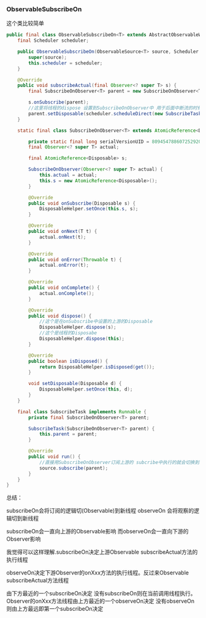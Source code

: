 ### ObservableSubscribeOn

这个类比较简单

```java
public final class ObservableSubscribeOn<T> extends AbstractObservableWithUpstream<T, T> {
    final Scheduler scheduler;

    public ObservableSubscribeOn(ObservableSource<T> source, Scheduler scheduler) {
        super(source);
        this.scheduler = scheduler;
    }

    @Override
    public void subscribeActual(final Observer<? super T> s) {
        final SubscribeOnObserver<T> parent = new SubscribeOnObserver<T>(s);

        s.onSubscribe(parent);
		//这里将线程的dispose 设置到SubscribeOnObserver中 用于后面中断流的时候中端线程
        parent.setDisposable(scheduler.scheduleDirect(new SubscribeTask(parent)));
    }

    static final class SubscribeOnObserver<T> extends AtomicReference<Disposable> implements Observer<T>, Disposable {

        private static final long serialVersionUID = 8094547886072529208L;
        final Observer<? super T> actual;

        final AtomicReference<Disposable> s;

        SubscribeOnObserver(Observer<? super T> actual) {
            this.actual = actual;
            this.s = new AtomicReference<Disposable>();
        }

        @Override
        public void onSubscribe(Disposable s) {
            DisposableHelper.setOnce(this.s, s);
        }

        @Override
        public void onNext(T t) {
            actual.onNext(t);
        }

        @Override
        public void onError(Throwable t) {
            actual.onError(t);
        }

        @Override
        public void onComplete() {
            actual.onComplete();
        }

        @Override
        public void dispose() {
            //这个是在onSubscribe中设置的上游的Disposable
            DisposableHelper.dispose(s);
            //这个是线程的Disposabe
            DisposableHelper.dispose(this);
        }

        @Override
        public boolean isDisposed() {
            return DisposableHelper.isDisposed(get());
        }

        void setDisposable(Disposable d) {
            DisposableHelper.setOnce(this, d);
        }
    }

    final class SubscribeTask implements Runnable {
        private final SubscribeOnObserver<T> parent;

        SubscribeTask(SubscribeOnObserver<T> parent) {
            this.parent = parent;
        }

        @Override
        public void run() {
            //直接用SubscribeOnObserver订阅上游的 subcribe中执行的就会切换到新线程
            source.subscribe(parent);
        }
    }
}
```



总结：

subscribeOn会将订阅的逻辑切(Observable)到新线程 observeOn 会将观察的逻辑切到新线程

subscribeOn会一直向上游的Observable影响 而observeOn会一直向下游的Observer影响

我觉得可以这样理解.subscribeOn决定上游Observable subscribeActual方法的执行线程

observeOn决定下游Observer的onXxx方法的执行线程。反过来Observable subscribeActual方法线程

由下方最近的一个subscribeOn决定 没有subscribeOn则在当前调用线程执行。Observer的onXxx方法线程由上方最近的一个observeOn决定 没有observeOn则由上方最远即第一个subscribeOn决定 

